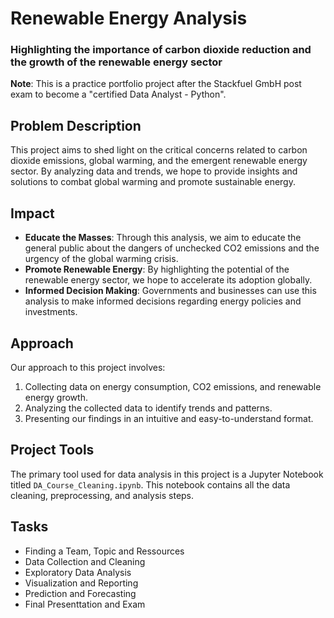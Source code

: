 # Renewable Energy Analysis
### Highlighting the importance of carbon dioxide reduction and the growth of the renewable energy sector

**Note**: This is a practice portfolio project after the Stackfuel GmbH post exam to become a "certified Data Analyst - Python".

## Problem Description
This project aims to shed light on the critical concerns related to carbon dioxide emissions, global warming, and the emergent renewable energy sector. By analyzing data and trends, we hope to provide insights and solutions to combat global warming and promote sustainable energy.

## Impact
- **Educate the Masses**: Through this analysis, we aim to educate the general public about the dangers of unchecked CO2 emissions and the urgency of the global warming crisis.
- **Promote Renewable Energy**: By highlighting the potential of the renewable energy sector, we hope to accelerate its adoption globally.
- **Informed Decision Making**: Governments and businesses can use this analysis to make informed decisions regarding energy policies and investments.

## Approach
Our approach to this project involves:
1. Collecting data on energy consumption, CO2 emissions, and renewable energy growth.
2. Analyzing the collected data to identify trends and patterns.
3. Presenting our findings in an intuitive and easy-to-understand format.

## Project Tools
The primary tool used for data analysis in this project is a Jupyter Notebook titled `DA_Course_Cleaning.ipynb`. This notebook contains all the data cleaning, preprocessing, and analysis steps.

## Tasks
- Finding a Team, Topic and Ressources
- Data Collection and Cleaning
- Exploratory Data Analysis
- Visualization and Reporting
- Prediction and Forecasting
- Final Presenttation and Exam
